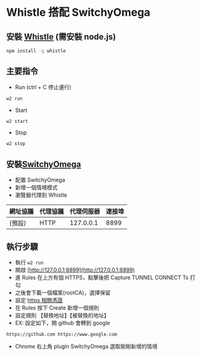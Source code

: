 # Whistle 搭配 SwitchyOmega

## 安裝 [Whistle](https://github.com/avwo/whistle) (需安裝 node.js)

```bash
npm install -g whistle
```

## 主要指令

- Run (ctrl + C 停止運行)

```bash
w2 run
```

- Start

```bash
w2 start
```

- Stop

```bash
w2 stop
```

## 安裝[SwitchyOmega](https://chrome.google.com/webstore/detail/proxy-switchyomega/padekgcemlokbadohgkifijomclgjgif?hl=zh-TW)

- 配置 SwitchyOmega
- 新增一個情境模式
- 瀏覽器代理到 Whistle

| 網址協議 | 代理協議 | 代理伺服器 | 連接埠 |
| -------- | -------- | -------- | -------- |
| (預設) | HTTP | 127.0.0.1 | 8899 |

## 執行步驟

- 執行 `w2 run`
- 開啟 [http://127.0.0.1:8899](http://127.0.0.1:8899)
- 進 Rules 在上方有個 HTTPS，點擊後把 Capture TUNNEL CONNECT Ts 打勾
- 之後會下載一個檔案(rootCA)，選擇保留
- 設定 [https 相關憑證](https://wproxy.org/whistle/webui/https.html)
- 在 Rules 按下 Create 新增一個規則
- 設定規則 【替換地址】【被替換的地址】
- EX: 設定如下，開 github 會轉到 google

```
https://github.com https://www.google.com
```

- Chrome 右上角 plugin SwitchyOmega 選取剛剛新增的情境
